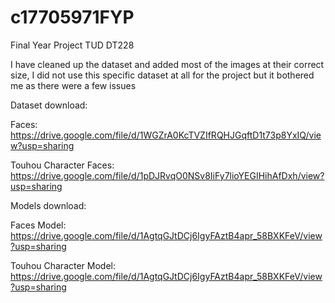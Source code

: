 # c17705971FYP
Final Year Project TUD DT228

I have cleaned up the dataset and added most of the images at their correct size, I did not use this specific dataset at all for the project but it bothered me as there were a few issues


Dataset download:

Faces: https://drive.google.com/file/d/1WGZrA0KcTVZIfRQHJGqftD1t73p8YxIQ/view?usp=sharing

Touhou Character Faces: https://drive.google.com/file/d/1pDJRvqO0NSv8IiFy7lioYEGIHihAfDxh/view?usp=sharing


Models download:

Faces Model: https://drive.google.com/file/d/1AgtqGJtDCj6IgyFAztB4apr_58BXKFeV/view?usp=sharing

Touhou Character Model: https://drive.google.com/file/d/1AgtqGJtDCj6IgyFAztB4apr_58BXKFeV/view?usp=sharing
